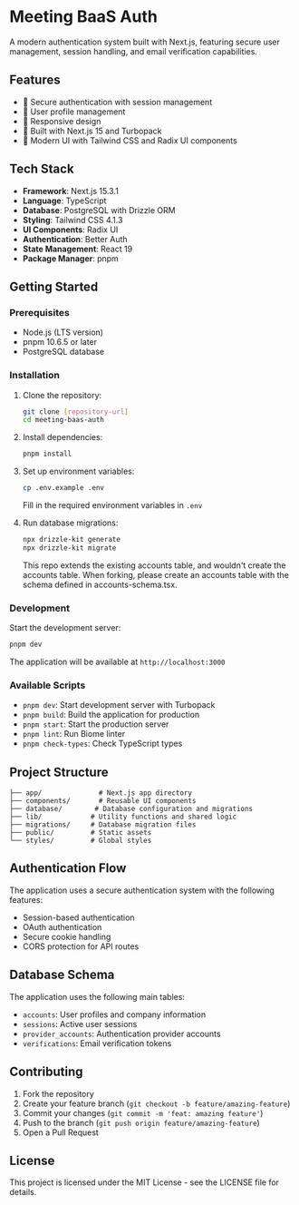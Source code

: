# Meeting BaaS Auth

A modern authentication system built with Next.js, featuring secure user management, session handling, and email verification capabilities.

## Features

- 🔐 Secure authentication with session management
- 👤 User profile management
- 📱 Responsive design
- 🚀 Built with Next.js 15 and Turbopack
- 🎨 Modern UI with Tailwind CSS and Radix UI components

## Tech Stack

- **Framework**: Next.js 15.3.1
- **Language**: TypeScript
- **Database**: PostgreSQL with Drizzle ORM
- **Styling**: Tailwind CSS 4.1.3
- **UI Components**: Radix UI
- **Authentication**: Better Auth
- **State Management**: React 19
- **Package Manager**: pnpm

## Getting Started

### Prerequisites

- Node.js (LTS version)
- pnpm 10.6.5 or later
- PostgreSQL database

### Installation

1. Clone the repository:

   ```bash
   git clone [repository-url]
   cd meeting-baas-auth
   ```

2. Install dependencies:

   ```bash
   pnpm install
   ```

3. Set up environment variables:

   ```bash
   cp .env.example .env
   ```
   Fill in the required environment variables in `.env`

4. Run database migrations:

   ```bash
   npx drizzle-kit generate
   npx drizzle-kit migrate
   ```
   This repo extends the existing accounts table, and wouldn't create the accounts table.
   When forking, please create an accounts table with the schema defined in accounts-schema.tsx. 

### Development

Start the development server:

```bash
pnpm dev
```

The application will be available at `http://localhost:3000`

### Available Scripts

- `pnpm dev`: Start development server with Turbopack
- `pnpm build`: Build the application for production
- `pnpm start`: Start the production server
- `pnpm lint`: Run Biome linter
- `pnpm check-types`: Check TypeScript types

## Project Structure

```text
├── app/              # Next.js app directory
├── components/       # Reusable UI components
├── database/        # Database configuration and migrations
├── lib/            # Utility functions and shared logic
├── migrations/     # Database migration files
├── public/         # Static assets
└── styles/         # Global styles
```

## Authentication Flow

The application uses a secure authentication system with the following features:

- Session-based authentication
- OAuth authentication
- Secure cookie handling
- CORS protection for API routes

## Database Schema

The application uses the following main tables:

- `accounts`: User profiles and company information
- `sessions`: Active user sessions
- `provider_accounts`: Authentication provider accounts
- `verifications`: Email verification tokens

## Contributing

1. Fork the repository
2. Create your feature branch (`git checkout -b feature/amazing-feature`)
3. Commit your changes (`git commit -m 'feat: amazing feature'`)
4. Push to the branch (`git push origin feature/amazing-feature`)
5. Open a Pull Request

## License

This project is licensed under the MIT License - see the LICENSE file for details.
